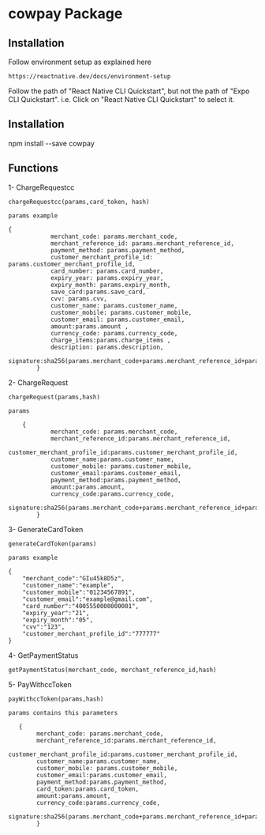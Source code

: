 cowpay Package
===

## Installation

Follow environment setup as explained here 
```
https://reactnative.dev/docs/environment-setup
```

Follow the path of "React Native CLI Quickstart", but not the path of "Expo CLI Quickstart". 
i.e. Click on "React Native CLI Quickstart" to select it. 

## Installation
npm install --save cowpay

## Functions

1- ChargeRequestcc

    chargeRequestcc(params,card_token, hash)

    params example

    {
                merchant_code: params.merchant_code,
                merchant_reference_id: params.merchant_reference_id,
                payment_method: params.payment_method,
                customer_merchant_profile_id: params.customer_merchant_profile_id,
                card_number: params.card_number,
                expiry_year: params.expiry_year,
                expiry_month: params.expiry_month,
                save_card:params.save_card,
                cvv: params.cvv,
                customer_name: params.customer_name,
                customer_mobile: params.customer_mobile,
                customer_email: params.customer_email,
                amount:params.amount ,
                currency_code: params.currency_code,
                charge_items:params.charge_items ,
                description: params.description,
                signature:sha256(params.merchant_code+params.merchant_reference_id+params.customer_merchant_profile_id+params.payment_method+params.amount+card_token+hash),
            }

2- ChargeRequest

    chargeRequest(params,hash)

    params

        {
                merchant_code: params.merchant_code,
                merchant_reference_id:params.merchant_reference_id,
                customer_merchant_profile_id:params.customer_merchant_profile_id,
                customer_name:params.customer_name,
                customer_mobile: params.customer_mobile,
                customer_email:params.customer_email,
                payment_method:params.payment_method,
                amount:params.amount,
                currency_code:params.currency_code,
                signature:sha256(params.merchant_code+params.merchant_reference_id+params.customer_merchant_profile_id+params.payment_method+params.amount+hash),
            }

3- GenerateCardToken
   
    generateCardToken(params)

    params example 

    {
        "merchant_code":"GIu45k8D5z",
        "customer_name":"example",
        "customer_mobile":"01234567891",
        "customer_email":"example@gmail.com",
        "card_number":"4005550000000001",
        "expiry_year":"21",
        "expiry_month":"05",
        "cvv":"123",
        "customer_merchant_profile_id":"777777"
    }

4- GetPaymentStatus

    getPaymentStatus(merchant_code, merchant_reference_id,hash)

5- PayWithccToken

    payWithccToken(params,hash)

    params contains this parameters

       {
            merchant_code: params.merchant_code,
            merchant_reference_id:params.merchant_reference_id,
            customer_merchant_profile_id:params.customer_merchant_profile_id,
            customer_name:params.customer_name,
            customer_mobile: params.customer_mobile,
            customer_email:params.customer_email,
            payment_method:params.payment_method,
            card_token:params.card_token,
            amount:params.amount,
            currency_code:params.currency_code,
            signature:sha256(params.merchant_code+params.merchant_reference_id+params.customer_merchant_profile_id+params.payment_method+params.amount+params.card_token+hash),
            }

